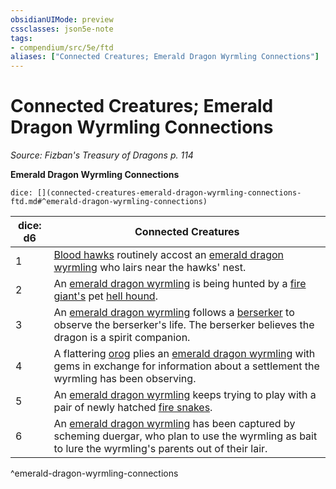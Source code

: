 ```yaml
---
obsidianUIMode: preview
cssclasses: json5e-note
tags:
- compendium/src/5e/ftd
aliases: ["Connected Creatures; Emerald Dragon Wyrmling Connections"]
---
```

# Connected Creatures; Emerald Dragon Wyrmling Connections
*Source: Fizban's Treasury of Dragons p. 114* 

**Emerald Dragon Wyrmling Connections**

`dice: [](connected-creatures-emerald-dragon-wyrmling-connections-ftd.md#^emerald-dragon-wyrmling-connections)`

| dice: d6 | Connected Creatures |
|----------|---------------------|
| 1 | [Blood hawks](5E2014官方资源/bestiary/beast/blood-hawk.md) routinely accost an [emerald dragon wyrmling](5E2014官方资源/bestiary/dragon/emerald-dragon-wyrmling-ftd.md) who lairs near the hawks' nest. |
| 2 | An [emerald dragon wyrmling](5E2014官方资源/bestiary/dragon/emerald-dragon-wyrmling-ftd.md) is being hunted by a [fire giant's](5E2014官方资源/bestiary/giant/fire-giant.md) pet [hell hound](5E2014官方资源/bestiary/fiend/hell-hound.md). |
| 3 | An [emerald dragon wyrmling](5E2014官方资源/bestiary/dragon/emerald-dragon-wyrmling-ftd.md) follows a [berserker](5E2014官方资源/bestiary/humanoid/berserker.md) to observe the berserker's life. The berserker believes the dragon is a spirit companion. |
| 4 | A flattering [orog](5E2014官方资源/bestiary/humanoid/orog.md) plies an [emerald dragon wyrmling](5E2014官方资源/bestiary/dragon/emerald-dragon-wyrmling-ftd.md) with gems in exchange for information about a settlement the wyrmling has been observing. |
| 5 | An [emerald dragon wyrmling](5E2014官方资源/bestiary/dragon/emerald-dragon-wyrmling-ftd.md) keeps trying to play with a pair of newly hatched [fire snakes](5E2014官方资源/bestiary/elemental/fire-snake.md). |
| 6 | An [emerald dragon wyrmling](5E2014官方资源/bestiary/dragon/emerald-dragon-wyrmling-ftd.md) has been captured by scheming duergar, who plan to use the wyrmling as bait to lure the wyrmling's parents out of their lair. |
^emerald-dragon-wyrmling-connections